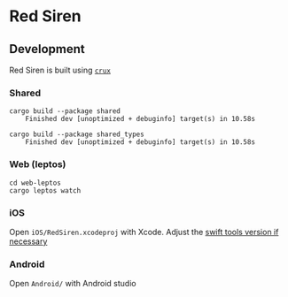 # Red Siren


## Development

Red Siren is built using [`crux`](https://github.com/redbadger/crux)

### Shared

```
cargo build --package shared  
    Finished dev [unoptimized + debuginfo] target(s) in 10.58s
```

```
cargo build --package shared_types
    Finished dev [unoptimized + debuginfo] target(s) in 10.58s
```

### Web (leptos)

```
cd web-leptos
cargo leptos watch
```

### iOS

Open `iOS/RedSiren.xcodeproj` with Xcode. Adjust the [swift tools version if necessary](https://github.com/redbadger/crux/issues/152) 

### Android

Open `Android/` with Android studio